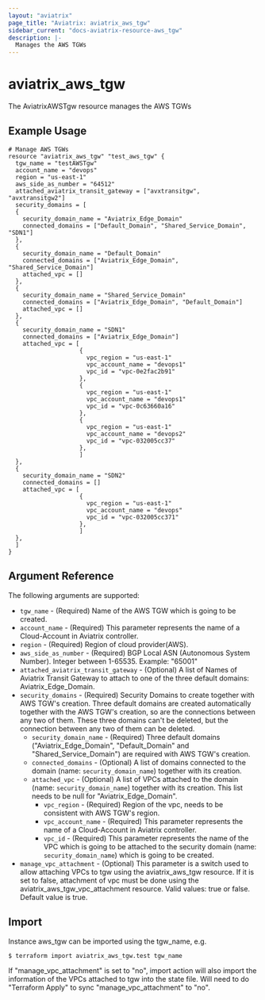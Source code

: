 ```yaml
---
layout: "aviatrix"
page_title: "Aviatrix: aviatrix_aws_tgw"
sidebar_current: "docs-aviatrix-resource-aws_tgw"
description: |-
  Manages the AWS TGWs
---
```


# aviatrix_aws_tgw

The AviatrixAWSTgw resource manages the AWS TGWs

## Example Usage

```hcl
# Manage AWS TGWs
resource "aviatrix_aws_tgw" "test_aws_tgw" {
  tgw_name = "testAWSTgw"
  account_name = "devops"
  region = "us-east-1"
  aws_side_as_number = "64512"
  attached_aviatrix_transit_gateway = ["avxtransitgw", "avxtransitgw2"]
  security_domains = [
  {
    security_domain_name = "Aviatrix_Edge_Domain"
    connected_domains = ["Default_Domain", "Shared_Service_Domain", "SDN1"]          
  },
  {
    security_domain_name = "Default_Domain"
    connected_domains = ["Aviatrix_Edge_Domain", "Shared_Service_Domain"]    
    attached_vpc = []      
  },
  {
    security_domain_name = "Shared_Service_Domain"
    connected_domains = ["Aviatrix_Edge_Domain", "Default_Domain"]
    attached_vpc = []          
  },
  {
    security_domain_name = "SDN1"
    connected_domains = ["Aviatrix_Edge_Domain"]
    attached_vpc = [
                    {
                      vpc_region = "us-east-1"
                      vpc_account_name = "devops1"
                      vpc_id = "vpc-0e2fac2b91"  
                    },
                    {
                      vpc_region = "us-east-1"
                      vpc_account_name = "devops1"
                      vpc_id = "vpc-0c63660a16"  
                    },
                    {
                      vpc_region = "us-east-1"
                      vpc_account_name = "devops2"
                      vpc_id = "vpc-032005cc37"  
                    },
                    ]          
  },
  {
    security_domain_name = "SDN2"
    connected_domains = []
    attached_vpc = [
                    {
                      vpc_region = "us-east-1"
                      vpc_account_name = "devops"
                      vpc_id = "vpc-032005cc371"  
                    },
                    ]          
  },
  ]
}
```

## Argument Reference

The following arguments are supported:

* `tgw_name` - (Required) Name of the AWS TGW which is going to be created.
* `account_name` - (Required) This parameter represents the name of a Cloud-Account in Aviatrix controller.
* `region` - (Required) Region of cloud provider(AWS).
* `aws_side_as_number` - (Required) BGP Local ASN (Autonomous System Number). Integer between 1-65535. Example: "65001"
* `attached_aviatrix_transit_gateway` - (Optional) A list of Names of Aviatrix Transit Gateway to attach to one of the three default domains: Aviatrix_Edge_Domain.
* `security_domains` - (Required) Security Domains to create together with AWS TGW's creation. Three default domains are created automatically together with the AWS TGW's creation, so are the connections between any two of them. These three domains can't be deleted, but the connection between any two of them can be deleted.
    * `security_domain_name` - (Required) Three default domains ("Aviatrix_Edge_Domain", "Default_Domain" and "Shared_Service_Domain") are required with AWS TGW's creation.
    * `connected_domains` - (Optional) A list of domains connected to the domain (name: `security_domain_name`) together with its creation.
    * `attached_vpc` - (Optional) A list of VPCs attached to the domain (name: `security_domain_name`) together with its creation. This list needs to be null for "Aviatrix_Edge_Domain".
        * `vpc_region` - (Required) Region of the vpc, needs to be consistent with AWS TGW's region.
        * `vpc_account_name` - (Required) This parameter represents the name of a Cloud-Account in Aviatrix controller. 
        * `vpc_id` - (Required) This parameter represents the name of the VPC which is going to be attached to the security domain (name: `security_domain_name`) which is going to be created.
* `manage_vpc_attachment` - (Optional) This parameter is a switch used to allow attaching VPCs to tgw using the aviatrix_aws_tgw resource. If it is set to false, attachment of vpc must be done using the aviatrix_aws_tgw_vpc_attachment resource. Valid values: true or false. Default value is true. 

## Import

Instance aws_tgw can be imported using the tgw_name, e.g.

```hcl
$ terraform import aviatrix_aws_tgw.test tgw_name
```

If "manage_vpc_attachment" is set to "no", import action will also import the information of the VPCs attached to tgw into the state file. Will need to do "Terraform Apply" to sync "manage_vpc_attachment" to "no".